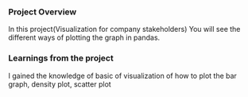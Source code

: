 ### Project Overview

 In this project(Visualization for company stakeholders) You will see the different ways of plotting the graph in pandas.


### Learnings from the project

 I gained the knowledge of basic of visualization of how to plot the bar graph, density plot, scatter plot


